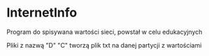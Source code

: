 # InternetInfo
Program do spisywana wartości sieci, powstał w celu edukacyjnych 
<p>Pliki z nazwą "D" "C" tworzą plik txt na danej partycji z wartościami</p>
